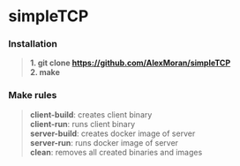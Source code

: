 # simpleTCP
### Installation
>**1. git clone https://github.com/AIexMoran/simpleTCP**   
>**2. make**

### Make rules
>**client-build**: creates client binary  
>**client-run**: runs client binary  
>**server-build**: creates docker image of server  
>**server-run**: runs docker image of server  
>**clean**: removes all created binaries and images  
